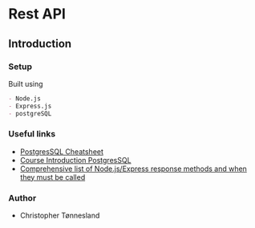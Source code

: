 # Rest API

## Introduction

### Setup

Built using

```md
- Node.js
- Express.js
- postgreSQL
```

### Useful links

- [PostgresSQL Cheatsheet](https://gist.github.com/arnabsen1729/2cd1cfe518de623c21ae6619b38267d6)
- [Course Introduction PostgresSQL](https://hasura.io/learn/database/postgresql/introduction/)
- [Comprehensive list of Node.js/Express response methods and when they must be called](https://stackoverflow.com/questions/7042340/error-cant-set-headers-after-they-are-sent-to-the-client)

### Author

- Christopher Tønnesland